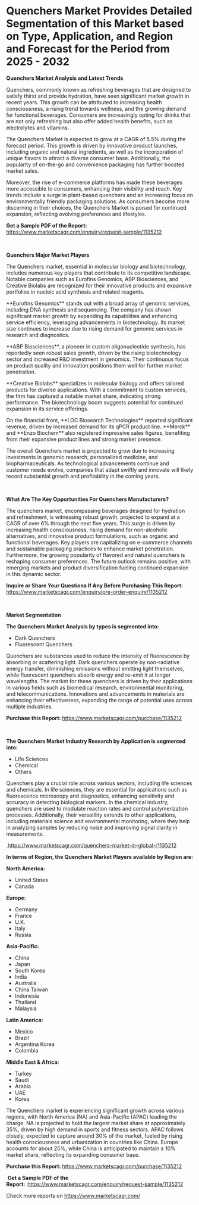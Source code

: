 <p><h1>Quenchers Market Provides Detailed Segmentation of this Market based on Type, Application, and Region and Forecast for the Period from 2025 - 2032</h1></p><p><strong>Quenchers Market Analysis and Latest Trends</strong></p>
<p><p>Quenchers, commonly known as refreshing beverages that are designed to satisfy thirst and provide hydration, have seen significant market growth in recent years. This growth can be attributed to increasing health consciousness, a rising trend towards wellness, and the growing demand for functional beverages. Consumers are increasingly opting for drinks that are not only refreshing but also offer added health benefits, such as electrolytes and vitamins.</p><p>The Quenchers Market is expected to grow at a CAGR of 5.5% during the forecast period. This growth is driven by innovative product launches, including organic and natural ingredients, as well as the incorporation of unique flavors to attract a diverse consumer base. Additionally, the popularity of on-the-go and convenience packaging has further boosted market sales. </p><p>Moreover, the rise of e-commerce platforms has made these beverages more accessible to consumers, enhancing their visibility and reach. Key trends include a surge in plant-based quenchers and an increasing focus on environmentally friendly packaging solutions. As consumers become more discerning in their choices, the Quenchers Market is poised for continued expansion, reflecting evolving preferences and lifestyles.</p></p>
<p><strong>Get a Sample PDF of the Report:&nbsp;</strong> <a href="https://www.marketscagr.com/enquiry/request-sample/1135212?utm_campaign=3224&utm_medium=2&utm_source=Github&utm_content=ia&utm_term=01042025&utm_id=quenchers">https://www.marketscagr.com/enquiry/request-sample/1135212</a></p>
<p>&nbsp;</p>
<p><strong>Quenchers Major Market Players</strong></p>
<p><p>The Quenchers market, essential in molecular biology and biotechnology, includes numerous key players that contribute to its competitive landscape. Notable companies such as Eurofins Genomics, ABP Biosciences, and Creative Biolabs are recognized for their innovative products and expansive portfolios in nucleic acid synthesis and related reagents.</p><p>**Eurofins Genomics** stands out with a broad array of genomic services, including DNA synthesis and sequencing. The company has shown significant market growth by expanding its capabilities and enhancing service efficiency, leveraging advancements in biotechnology. Its market size continues to increase due to rising demand for genomic services in research and diagnostics.</p><p>**ABP Biosciences**, a pioneer in custom oligonucleotide synthesis, has reportedly seen robust sales growth, driven by the rising biotechnology sector and increased R&D investment in genomics. Their continuous focus on product quality and innovation positions them well for further market penetration.</p><p>**Creative Biolabs** specializes in molecular biology and offers tailored products for diverse applications. With a commitment to custom services, the firm has captured a notable market share, indicating strong performance. The biotechnology boom suggests potential for continued expansion in its service offerings.</p><p>On the financial front, **LGC Biosearch Technologies** reported significant revenue, driven by increased demand for its qPCR product line. **Merck** and **Enzo Biochem** also registered impressive sales figures, benefiting from their expansive product lines and strong market presence.</p><p>The overall Quenchers market is projected to grow due to increasing investments in genomic research, personalized medicine, and biopharmaceuticals. As technological advancements continue and customer needs evolve, companies that adapt swiftly and innovate will likely record substantial growth and profitability in the coming years.</p></p>
<p>&nbsp;</p>
<p><strong>What Are The Key Opportunities For Quenchers Manufacturers?</strong></p>
<p><p>The quenchers market, encompassing beverages designed for hydration and refreshment, is witnessing robust growth, projected to expand at a CAGR of over 6% through the next five years. This surge is driven by increasing health consciousness, rising demand for non-alcoholic alternatives, and innovative product formulations, such as organic and functional beverages. Key players are capitalizing on e-commerce channels and sustainable packaging practices to enhance market penetration. Furthermore, the growing popularity of flavored and natural quenchers is reshaping consumer preferences. The future outlook remains positive, with emerging markets and product diversification fueling continued expansion in this dynamic sector.</p></p>
<p><strong>Inquire or Share Your Questions If Any Before Purchasing This Report:</strong> <a href="https://www.marketscagr.com/enquiry/pre-order-enquiry/1135212?utm_campaign=3224&utm_medium=2&utm_source=Github&utm_content=ia&utm_term=01042025&utm_id=quenchers">https://www.marketscagr.com/enquiry/pre-order-enquiry/1135212</a></p>
<p>&nbsp;</p>
<p><strong>Market Segmentation</strong></p>
<p><strong>The Quenchers Market Analysis by types is segmented into:</strong></p>
<p><ul><li>Dark Quenchers</li><li>Fluorescent Quenchers</li></ul></p>
<p><p>Quenchers are substances used to reduce the intensity of fluorescence by absorbing or scattering light. Dark quenchers operate by non-radiative energy transfer, diminishing emissions without emitting light themselves, while fluorescent quenchers absorb energy and re-emit it at longer wavelengths. The market for these quenchers is driven by their applications in various fields such as biomedical research, environmental monitoring, and telecommunications. Innovations and advancements in materials are enhancing their effectiveness, expanding the range of potential uses across multiple industries.</p></p>
<p><strong>Purchase this Report:&nbsp;</strong><a href="https://www.marketscagr.com/purchase/1135212?utm_campaign=3224&utm_medium=2&utm_source=Github&utm_content=ia&utm_term=01042025&utm_id=quenchers">https://www.marketscagr.com/purchase/1135212</a></p>
<p>&nbsp;</p>
<p><strong>The Quenchers Market Industry Research by Application is segmented into:</strong></p>
<p><ul><li>Life Sciences</li><li>Chemical</li><li>Others</li></ul></p>
<p><p>Quenchers play a crucial role across various sectors, including life sciences and chemicals. In life sciences, they are essential for applications such as fluorescence microscopy and diagnostics, enhancing sensitivity and accuracy in detecting biological markers. In the chemical industry, quenchers are used to modulate reaction rates and control polymerization processes. Additionally, their versatility extends to other applications, including materials science and environmental monitoring, where they help in analyzing samples by reducing noise and improving signal clarity in measurements.</p></p>
<p><a href="https://www.marketscagr.com/quenchers-market-in-global-r1135212?utm_campaign=3224&utm_medium=2&utm_source=Github&utm_content=ia&utm_term=01042025&utm_id=quenchers">&nbsp;https://www.marketscagr.com/quenchers-market-in-global-r1135212</a></p>
<p><strong>In terms of Region, the Quenchers Market Players available by Region are:</strong></p>
<p>
    <p> <strong> North America: </strong>
        <ul>
            <li>United States</li>
            <li>Canada</li>
        </ul>
        </p> 
    <p> <strong> Europe: </strong>
        <ul>
            <li>Germany</li>
            <li>France</li>
            <li>U.K.</li>
            <li>Italy</li>
            <li>Russia</li>
        </ul>
        </p> 
    <p> <strong> Asia-Pacific: </strong>
        <ul>
            <li>China</li>
            <li>Japan</li>
            <li>South Korea</li>
            <li>India</li>
            <li>Australia</li>
            <li>China Taiwan</li>
            <li>Indonesia</li>
            <li>Thailand</li>
            <li>Malaysia</li>
        </ul>
        </p> 
    <p> <strong> Latin America: </strong>
        <ul>
            <li>Mexico</li>
            <li>Brazil</li>
            <li>Argentina Korea</li>
            <li>Colombia</li>
        </ul>
        </p> 
    <p> <strong> Middle East & Africa: </strong>
        <ul>
            <li>Turkey</li>
            <li>Saudi</li>
            <li>Arabia</li>
            <li>UAE</li>
            <li>Korea</li>
        </ul>
    </p>
    </p>
<p><p>The Quenchers market is experiencing significant growth across various regions, with North America (NA) and Asia-Pacific (APAC) leading the charge. NA is projected to hold the largest market share at approximately 35%, driven by high demand in sports and fitness sectors. APAC follows closely, expected to capture around 30% of the market, fueled by rising health consciousness and urbanization in countries like China. Europe accounts for about 25%, while China is anticipated to maintain a 10% market share, reflecting its expanding consumer base.</p></p>
<p><strong>Purchase this Report: </strong><a href="https://www.marketscagr.com/purchase/1135212?utm_campaign=3224&utm_medium=2&utm_source=Github&utm_content=ia&utm_term=01042025&utm_id=quenchers">https://www.marketscagr.com/purchase/1135212</a></p>
<p>&nbsp;<strong>Get a Sample PDF of the Report:&nbsp;&nbsp;</strong><a href="https://www.marketscagr.com/enquiry/request-sample/1135212?utm_campaign=3224&utm_medium=2&utm_source=Github&utm_content=ia&utm_term=01042025&utm_id=quenchers">https://www.marketscagr.com/enquiry/request-sample/1135212</a></p>
<p><strong></strong></p>
<p>Check more reports on <a href="https://www.marketscagr.com/?utm_campaign=3224&utm_medium=2&utm_source=Github&utm_content=ia&utm_term=01042025&utm_id=quenchers">https://www.marketscagr.com/</a></p>